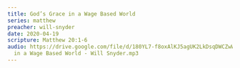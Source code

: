 ```yaml
---
title: God’s Grace in a Wage Based World
series: matthew
preacher: will-snyder
date: 2020-04-19
scripture: Matthew 20:1-6
audio: https://drive.google.com/file/d/180YL7-f8oxAlKJ5agUK2LkDsqDWCZwWE/view
  in a Wage Based World - Will Snyder.mp3
---
```

